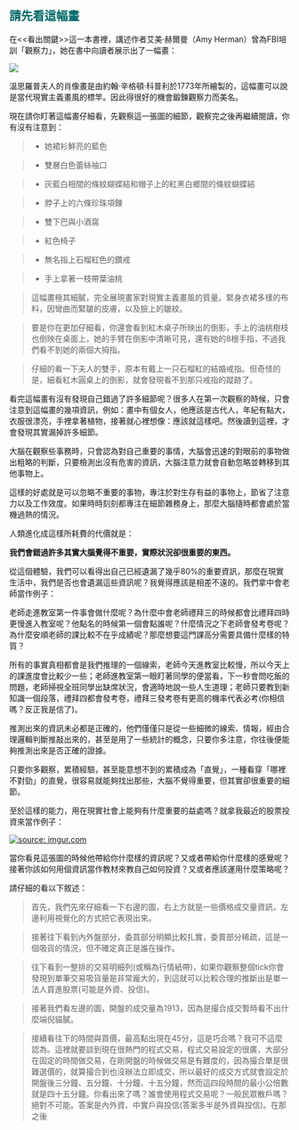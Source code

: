 <h2 style="color:#006666;">請先看這幅畫</h2>

在<<看出關鍵>>這一本書裡，講述作者艾美·赫爾曼（Amy Herman）曾為FBI培訓「觀察力」，她在書中向讀者展示出了一幅畫：

<img src="https://i1.wp.com/4think.net/wp-content/uploads/2018/03/Read50_Image-a.jpg?w=963&ssl=1">

溫思羅普夫人的肖像畫是由約翰·辛格頓·科普利於1773年所繪製的，這幅畫可以說是當代現實主義畫風的標竿。因此得很好的機會鍛鍊觀察力而美名。

現在請你盯著這幅畫仔細看，先觀察這一張圖的細節，觀察完之後再繼續閱讀，你有沒有注意到：

> * 她裙衫鮮亮的藍色

> * 雙層白色蕾絲袖口

> * 灰藍白相間的條紋蝴蝶結和帽子上的紅黑白鄉間的條紋蝴蝶結

> * 脖子上的六條珍珠項鍊

> * 雙下巴與小酒窩

> * 紅色椅子

> * 無名指上石榴紅色的鑽戒

> * 手上拿著一枝帶葉油桃

> 這幅畫極其細膩，完全展現畫家對現實主義畫風的質量。緊身衣裙多樣的布料，因彎曲而緊皺的皮膚，以及臉上的皺紋。

> 要是你在更加仔細看，你還會看到紅木桌子所映出的倒影，手上的油桃樹枝也倒映在桌面上，她的手臂在倒影中清晰可見，還有她的8根手指，不過我們看不到她的兩個大拇指。

>  仔細的看一下夫人的雙手，原本有戴上一只石榴紅的結婚戒指。但奇怪的是，細看紅木圓桌上的倒影，就會發現看不到那只戒指的蹤跡了。

看完這幅畫有沒有發現自己錯過了許多細節呢？很多人在第一次觀察的時候，只會注意到這幅畫的幾項資訊，例如：畫中有個女人，他應該是古代人，年紀有點大，衣服很漂亮，手裡拿著植物，接著就心裡想像：應該就這樣吧。然後讀到這裡，才會發現其實漏掉許多細節。

大腦在觀察些事務時，只會認為對自己重要的事情，大腦會迅速的對眼前的事物做出粗略的判斷，只要檢測出沒有危害的資訊，大腦注意力就會自動忽略並轉移到其他事物上。

這樣的好處就是可以忽略不重要的事物，專注於對生存有益的事物上，節省了注意力以及工作效度。如果時時刻刻都專注在細節雜務身上，那麼大腦隨時都會處於當機過熱的情況。

人類進化成這樣所耗費的代價就是：

<b>我們會錯過許多其實大腦覺得不重要，實際狀況卻很重要的東西。</b>

從這個體驗，我們可以看得出自己已經遺漏了幾乎80%的重要資訊，那麼在現實生活中，我們是否也會遺漏這些資訊呢？我覺得應該是相差不遠的。我們拿中會老師當作例子：

老師走進教室第一件事會做什麼呢？為什麼中會老師禮拜三的時候都會比禮拜四時更慢進入教室呢？他點名的時候第一個會點誰呢？什麼情況之下老師會發考卷呢？為什麼安順老師的課比較不在乎成績呢？那麼想要這門課高分需要具備什麼樣的特質？

所有的事實真相都會是我們推理的一個線索，老師今天進教室比較慢，所以今天上的課進度會比較少一些；老師進教室第一眼盯著同學的便當看，下一秒會問吃飯的問題，老師掃視全班同學出缺席狀況，會適時地說一些人生道理；老師只要教到新知識一個段落，禮拜四都會發考卷，禮拜三發考卷有更高的機率代表必考(你相信嗎？反正我是信了)。

推測出來的資訊未必都是正確的，他們僅僅只是從一些細微的線索、情報，經由合理邏輯判斷推敲出來的，甚至是用了一些統計的概念，只要你多注意，你往後便能夠推測出來是否正確的證據。

只要你多觀察，累積經驗，甚至能意想不到的累積成為「直覺」，一種看穿「哪裡不對勁」的直覺，很容易就能夠找出那些，大腦不覺得重要，但其實卻很重要的細節。

至於這樣的能力，用在現實社會上能夠有什麼重要的益處嗎？就拿我最近的股票投資來當作例子：

<a href="https://imgur.com/X7zuiPO"><img src="https://i.imgur.com/X7zuiPO.png" title="source: imgur.com" /></a>

當你看見這張圖的時候他帶給你什麼樣的資訊呢？又或者帶給你什麼樣的感覺呢？接著你該如何用個資訊當作教材來教自己如何投資？又或者應該運用什麼策略呢？

請仔細的看以下敘述：

> 首先，我們先來仔細看一下右邊的圖，右上方就是一些價格成交量資訊，左邊利用視覺化的方式把它表現出來。

> 接著往下看到內外盤部分，委買部分明顯比較扎實，委賣部分稀疏，這是一個吸貨的情況，但不確定真正是誰在操作。

> 往下看到一整排的交易明細列(或稱為行情紙帶)，如果你觀察整個tick你會發現到單筆交易吸貨量是非常龐大的，到這就可以比較合理的推斷出是單一法人買進股票(可能是外資、投信)。

> 接著我們看左邊的圖，開盤的成交量為1913，因為是撮合成交暫時看不出什麼端倪貓膩。

> 接續看往下的時間與買價，最高點出現在45分，這是巧合嗎？我可不這麼認為。這裡就要談到現在很熱門的程式交易，程式交易設定的很廣，大部分在固定的時間做交易，在剛開盤的時候做交易是有難度的，因為撮合單是很難選價的，就算撮合到也沒辦法立即成交，所以最好的成交方式就會設定於開盤後三分鐘、五分鐘、十分鐘、十五分鐘，然而這四段時間的最小公倍數就是四十五分鐘。你看出來了嗎？誰會使用程式交易呢？一般民眾散戶嗎？絕對不可能。答案是內外資、中實戶與投信(答案多半是外資與投信)。在那之後

